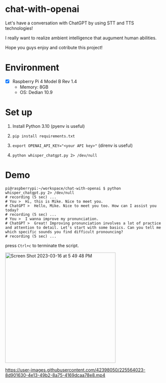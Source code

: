 # chat-with-openai
Let's have a conversation with ChatGPT by using STT and TTS technologies!

I really want to realize ambient intelligence that augument human abilities.

Hope you guys enjoy and cotribute this project!

# Environment
- [x] Raspberry Pi 4 Model B Rev 1.4
  - Memory: 8GB
  - OS: Dedian 10.9

# Set up
1. Install Python 3.10 (pyenv is useful)

1. `pip install requirements.txt`
1. `export OPENAI_API_KEY="<your API key>"` (direnv is useful)
1. `python whisper_chatgpt.py 2> /dev/null`

# Demo

``` shell
pi@raspberrypi:~/workspace/chat-with-openai $ python whisper_chatgpt.py 2> /dev/null
# recording (5 sec) ...
# You >  Hi, this is Mike. Nice to meet you.
# ChatGPT >  Hello, Mike. Nice to meet you too. How can I assist you today?
# recording (5 sec) ...
# You >  I wanna improve my pronunciation.
# ChatGPT >  Great! Improving pronunciation involves a lot of practice and attention to detail. Let's start with some basics. Can you tell me which specific sounds you find difficult pronouncing?
# recording (5 sec) ...
```
press `Ctrl+c` to terminate the script.

<img width="355" alt="Screen Shot 2023-03-16 at 5 49 48 PM" src="https://user-images.githubusercontent.com/42398050/225563809-4942700e-4594-4576-8686-717afeedb3fc.png">

https://user-images.githubusercontent.com/42398050/225564023-8d901630-4e13-49b2-8a75-4169dcaa78e8.mp4


